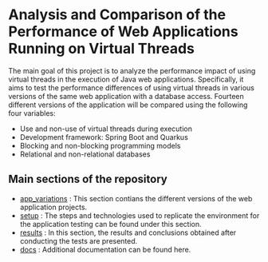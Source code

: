# Analysis and Comparison of the Performance of Web Applications Running on Virtual Threads

The main goal of this project is to analyze the performance impact of using virtual threads in the execution of Java web applications. Specifically, it aims to test the performance differences of using virtual threads in various versions of the same web application with a database access. Fourteen different versions of the application will be compared using the following four variables:

- Use and non-use of virtual threads during execution
- Development framework: Spring Boot and Quarkus
- Blocking and non-blocking programming models
- Relational and non-relational databases


## Main sections of the repository
- [app_variations](/app_variations/) : This section contians the different versions of the web application projects.
- [setup](/setup/) : The steps and technologies used to replicate the environment for the application testing can be found under this section.
- [results](/results) : 
In this section, the results and conclusions obtained after conducting the tests are presented.
- [docs](/docs/) : Additional documentation can be found here.

